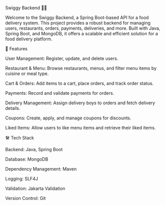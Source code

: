 Swiggy Backend 🍕🚀

Welcome to the Swiggy Backend, a Spring Boot-based API for a food delivery system. This project provides a robust backend for managing users, restaurants, orders, payments, deliveries, and more. Built with Java, Spring Boot, and MongoDB, it offers a scalable and efficient solution for a food delivery platform.

🌟 Features

User Management: Register, update, and delete users.

Restaurant & Menu: Browse restaurants, menus, and filter menu items by cuisine or meal type.

Cart & Orders: Add items to a cart, place orders, and track order status.

Payments: Record and validate payments for orders.

Delivery Management: Assign delivery boys to orders and fetch delivery details.

Coupons: Create, apply, and manage coupons for discounts.

Liked Items: Allow users to like menu items and retrieve their liked items.

🛠️ Tech Stack

Backend: Java, Spring Boot

Database: MongoDB

Dependency Management: Maven

Logging: SLF4J

Validation: Jakarta Validation

Version Control: Git




